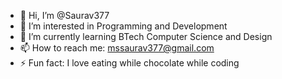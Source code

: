 - 👋 Hi, I’m @Saurav377
- 👀 I’m interested in Programming and Development
- 🌱 I’m currently learning BTech Computer Science and Design
- 📫 How to reach me: mssaurav377@gmail.com
- ⚡ Fun fact: I love eating while chocolate while coding

<!---
Saurav377/Saurav377 is a ✨ special ✨ repository because its `README.md` (this file) appears on your GitHub profile.
You can click the Preview link to take a look at your changes.
--->
